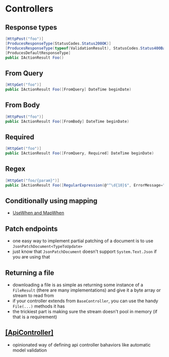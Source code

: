 # Controllers

## Response types

```cs
[HttpPost("foo")]
[ProducesResponseType(StatusCodes.Status200OK)]
[ProducesResponseType(typeof(ValidationResult), StatusCodes.Status400BadRequest)]
[ProducesDefaultResponseType]
public IActionResult Foo()
```

## From Query

```cs
[HttpGet("foo")]
public IActionResult Foo([FromQuery] DateTime beginDate)
```

## From Body

```cs
[HttpPost("foo")]
public IActionResult Foo([FromBody] DateTime beginDate)
```

## Required

```cs
[HttpGet("foo")]
public IActionResult Foo([FromQuery, Required] DateTime beginDate)
```

## Regex

```cs
[HttpGet("foo/{param}")]
public IActionResult Foo([RegularExpression(@"^\d{10}$", ErrorMessage="param must be 10 digits")] string param)
```

## Conditionally using mapping

- [UseWhen and MapWhen](https://docs.microsoft.com/en-us/aspnet/core/fundamentals/middleware/?view=aspnetcore-5.0#branch-the-middleware-pipeline)

## Patch endpoints

- one easy way to implement partial patching of a document is to use `JsonPatchDocument<TypeToUpdate>`
- just know that `JsonPatchDocument` doesn't support `System.Text.Json` if you are using that

## Returning a file

- downloading a file is as simple as returning some instance of a `FileResult` (there are many implementations) and give it a byte array or stream to read from
- if your controller extends from `BaseController`, you can use the handy `File(...)` methods it has
- the trickiest part is making sure the stream doesn't pool in memory (if that is a requirement)

## [[ApiController]](https://docs.microsoft.com/en-us/aspnet/core/web-api/?view=aspnetcore-5.0)

- opinionated way of defining api controller bahaviors like automatic model validation
